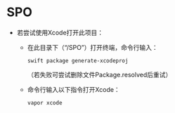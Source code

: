 # SPO

- 若尝试使用Xcode打开此项目：

  - 在此目录下（“/SPO”）打开终端，命令行输入：

    `swift package generate-xcodeproj`

    （若失败可尝试删除文件Package.resolved后重试）

  - 命令行输入以下指令打开Xcode：

    `vapor xcode`

